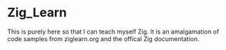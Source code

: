 # Zig_Learn
This is purely here so that I can teach myself Zig. It is an amalgamation of code samples from ziglearn.org and the offical Zig documentation.
